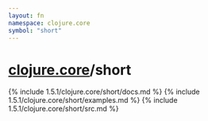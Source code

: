```yaml
---
layout: fn
namespace: clojure.core
symbol: "short"
---
```


# [clojure.core](../)/short

{% include 1.5.1/clojure.core/short/docs.md %}
{% include 1.5.1/clojure.core/short/examples.md %}
{% include 1.5.1/clojure.core/short/src.md %}

